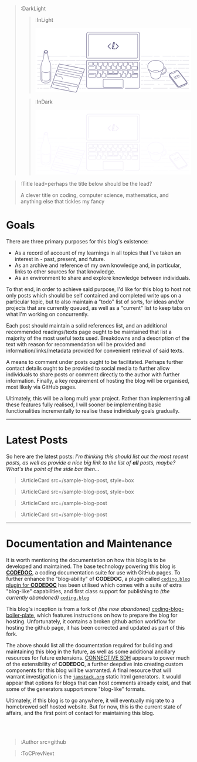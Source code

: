 > :DarkLight
> > :InLight
> >
> > ![banner](/img/cb-banner.svg)
>
> > :InDark
> >
> > ![banner](/img/cb-banner-dark.svg)

> :Title lead=perhaps the title below should be the lead?
>
> A clever title on coding, computer science, mathematics, and anything else that tickles my fancy

# Goals

There are three primary purposes for this blog's existence:
- As a record of account of my learnings in all topics that I've taken an interest in - past, present, and future.
- As an archive and reference of my own knowledge and, in particular, links to other sources for that knowledge.
- As an environment to share and explore knowledge between individuals.

To that end, in order to achieve said purpose,  I'd like for this blog to host not only posts which should be self contained
and completed write ups on a particular topic, but to also maintain a "todo" list of sorts, for ideas and/or projects that are
currently queued, as well as a "current" list to keep tabs on what I'm working on concurrently.

Each post should maintain a solid references list, and an additional recommended readings/texts page ought to be maintained that
list a majority of the most useful texts used. Breakdowns and a description of the text with reason for recommendation will be
provided and information/links/metadata provided for convenient retrieval of said texts.

A means to comment under posts ought to be facilitated. Perhaps further contact details ought to be provided to social media
to further allow individuals to share posts or comment directly to the author with further information. Finally, a key requirement
of hosting the blog will be organised, most likely via GitHub pages.

Ultimately, this will be a long multi year project. Rather than implementing all these features fully realised, I will
sooner be implementing basic functionalities incrementally to realise these individualy goals gradually.

---

# Latest Posts

So here are the latest posts:
_I'm thinking this should list out the most recent posts, as well as provide a nice big link to the list of **all** posts, maybe? What's the point of the side bar then..._

> :ArticleCard src=/sample-blog-post, style=box

> :ArticleCard src=/sample-blog-post, style=box

> :ArticleCard src=/sample-blog-post

> :ArticleCard src=/sample-blog-post

---

# Documentation and Maintenance

It is worth mentioning the documentation on how this blog is to be developed and maintained. The base technology powering
this blog is [**CODEDOC**](https://codedoc.cc), a coding documentation suite for use with GitHub pages. To further enhance the "blog-ability"
of **CODEDOC**, a plugin called [`coding.blog` plugin for **CODEDOC**](https://connect-platform.github.io/coding-blog-plugin) has been utilised
which comes with a suite of extra "blog-like" capabilities, and first class support for publishing to _(the currently abandoned)_ [`coding.blog`](https://coding.blog)

This blog's inception is from a fork of _(the now abandoned)_ [coding-blog-boiler-plate](https://github.com/CONNECT-platform/coding-blog-boilerplate), which
features instructions on how to prepare the blog for hosting. Unfortunately, it contains a broken github action workflow for hosting the github
page, it has been corrected and updated as part of this fork.

The above should list all the documentation required for building and maintaining this blog in the future, as well as some additional
ancillary resources for future extensions. [CONNECTIVE SDH](https://github.com/CONNECT-platform/connective-sdh) appears to power much
of the extensibility of **CODEDOC**, a further deepdive into creating custom components for this blog will be warranted. A final resource
that will warrant investigation is the [`jamstack.org`](https://jamstack.org/generators) static html generators. It would appear that
options for blogs that can host comments already exist, and that some of the generators support more "blog-like" formats.

Ultimately, if this blog is to go anywhere, it will eventually migrate to a homebrewed self hosted website. But for now, this is the
current state of affairs, and the first point of contact for maintaining this blog.

<br><br>

> :Author src=github

> :ToCPrevNext
